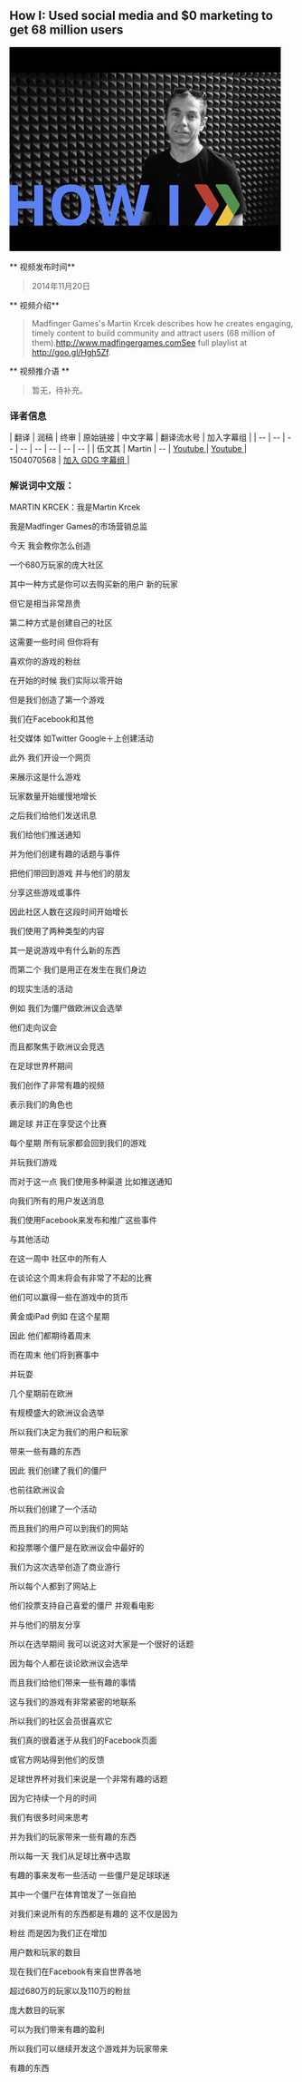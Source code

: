 ## How I: Used social media and $0 marketing to get 68 million users 

![video_screenshot](images/mwBEj9sXKN8.jpg)  

** 视频发布时间**
 
> 2014年11月20日

** 视频介绍**

>  Madfinger Games's Martin Krcek describes how he creates engaging, timely content to build community and attract users (68 million of them).http://www.madfingergames.comSee full playlist at http://goo.gl/Hgh5Zf.

** 视频推介语 **

>  暂无，待补充。


### 译者信息

| 翻译 | 润稿 | 终审 | 原始链接 | 中文字幕 |  翻译流水号  |  加入字幕组  |
| -- | -- | -- | -- | -- |  -- | -- | -- |
| 伍文其 | Martin | -- | [ Youtube ]( https://www.youtube.com/watch?v=07xPF7L6klY )  |  [ Youtube ]( https://www.youtube.com/watch?v=gq9i_QRXYlU ) | 1504070568 | [ 加入 GDG 字幕组 ]( http://www.gfansub.com/join_translator )  |


### 解说词中文版：

MARTIN KRCEK：我是Martin Krcek

我是Madfinger Games的市场营销总监

今天  我会教你怎么创造

一个680万玩家的庞大社区

其中一种方式是你可以去购买新的用户  新的玩家 

但它是相当非常昂贵

第二种方式是创建自己的社区

这需要一些时间  但你将有

喜欢你的游戏的粉丝

在开始的时候  我们实际以零开始

但是我们创造了第一个游戏

我们在Facebook和其他

社交媒体  如Twitter  Google＋上创建活动

此外  我们开设一个网页

来展示这是什么游戏

玩家数量开始缓慢地增长

之后我们给他们发送讯息

我们给他们推送通知

并为他们创建有趣的话题与事件

把他们带回到游戏  并与他们的朋友

分享这些游戏或事件

因此社区人数在这段时间开始增长

我们使用了两种类型的内容

其一是说游戏中有什么新的东西

而第二个  我们是用正在发生在我们身边

的现实生活的活动

例如  我们为僵尸做欧洲议会选举

他们走向议会

而且都聚焦于欧洲议会竞选

在足球世界杯期间

我们创作了非常有趣的视频

表示我们的角色也

踢足球  并正在享受这个比赛

每个星期  所有玩家都会回到我们的游戏

并玩我们游戏

而对于这一点  我们使用多种渠道  比如推送通知

向我们所有的用户发送消息

我们使用Facebook来发布和推广这些事件

与其他活动

在这一周中  社区中的所有人

在谈论这个周末将会有非常了不起的比赛

他们可以赢得一些在游戏中的货币

黄金或iPad  例如  在这个星期

因此  他们都期待着周末 

而在周末  他们将到赛事中

并玩耍

几个星期前在欧洲

有规模盛大的欧洲议会选举

所以我们决定为我们的用户和玩家

带来一些有趣的东西

因此  我们创建了我们的僵尸

也前往欧洲议会

所以我们创建了一个活动

而且我们的用户可以到我们的网站

和投票哪个僵尸是在欧洲议会中最好的

我们为这次选举创造了商业游行

所以每个人都到了网站上

他们投票支持自己喜爱的僵尸  并观看电影

并与他们的朋友分享

所以在选举期间  我可以说这对大家是一个很好的话题

因为每个人都在谈论欧洲议会选举

而且我们给他们带来一些有趣的事情

这与我们的游戏有非常紧密的地联系

所以我们的社区会员很喜欢它

我们真的很着迷于从我们的Facebook页面

或官方网站得到他们的反馈

足球世界杯对我们来说是一个非常有趣的话题

因为它持续一个月的时间

我们有很多时间来思考

并为我们的玩家带来一些有趣的东西

所以每一天  我们从足球比赛中选取

有趣的事来发布一些活动  一些僵尸是足球球迷

其中一个僵尸在体育馆发了一张自拍

对我们来说所有的东西都是有趣的  这不仅是因为

粉丝 而是因为我们正在增加

用户数和玩家的数目

现在我们在Facebook有来自世界各地

超过680万的玩家以及110万的粉丝

庞大数目的玩家

可以为我们带来有趣的盈利

所以我们可以继续开发这个游戏并为玩家带来

有趣的东西

